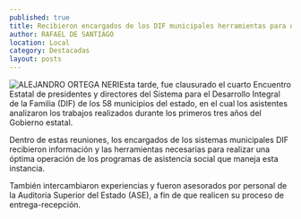 ```yaml
---
published: true
title: Recibieron encargados de los DIF municipales herramientas para operar los programas de asistencia social
author: RAFAEL DE SANTIAGO
location: Local
category: Destacadas
layout: posts
---
```


![ALEJANDRO ORTEGA NERI](http://i.imgur.com/44baoDgm.jpg)Esta tarde, fue clausurado el cuarto Encuentro Estatal de presidentes y directores del Sistema para el Desarrollo Integral de la Familia (DIF) de los 58 municipios del estado, en el cual los asistentes analizaron los trabajos realizados durante los primeros tres años del Gobierno estatal.

Dentro de estas reuniones, los encargados de los sistemas municipales DIF recibieron información y las herramientas necesarias para realizar una óptima operación de los programas de asistencia social que maneja esta instancia.

También intercambiaron experiencias y fueron asesorados por personal de la Auditoría Superior del Estado (ASE), a fin de que realicen su proceso de entrega-recepción.
